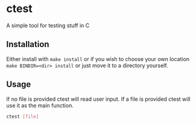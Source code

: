 # ctest
A simple tool for testing stuff in C

## Installation

Either install with `make install` or if you wish to choose your own location `make BINDIR=<dir> install` or just move it to a directory yourself.

## Usage

If no file is provided ctest will read user input. If a file is provided ctest will use it as the main function.
```sh
ctest [file]
```
